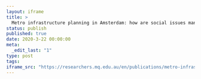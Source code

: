 ```yaml
---
layout: iframe
title: >
  Metro infrastructure planning in Amsterdam: how are social issues managed in the absence of environmental and social impact assessment?
status: publish
published: true
date: 2020-3-22 00:00:00
meta:
  _edit_last: "1"
type: post
tags:
iframe_src: "https://researchers.mq.edu.au/en/publications/metro-infrastructure-planning-in-amsterdam-how-are-social-issues-"
---
```

        